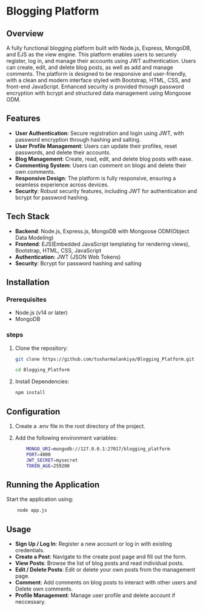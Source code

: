 # Blogging Platform

## Overview

A fully functional blogging platform built with Node.js, Express, MongoDB, and EJS as the view engine. This platform enables users to securely register, log in, and manage their accounts using JWT authentication. Users can create, edit, and delete blog posts, as well as add and manage comments. The platform is designed to be responsive and user-friendly, with a clean and modern interface styled with Bootstrap, HTML, CSS, and front-end JavaScript. Enhanced security is provided through password encryption with bcrypt and structured data management using Mongoose ODM.

## Features

- **User Authentication**: Secure registration and login using JWT, with password encryption through hashing and salting.
- **User Profile Management**: Users can update their profiles, reset passwords, and delete their accounts.
- **Blog Management**: Create, read, edit, and delete blog posts with ease.
- **Commenting System**: Users can comment on blogs and delete their own comments.
- **Responsive Design**: The platform is fully responsive, ensuring a seamless experience across devices.
- **Security**: Robust security features, including JWT for authentication and bcrypt for password hashing.

## Tech Stack
- **Backend**: Node.js, Express.js, MongoDB with Mongoose ODM(Object Data Modeling)
- **Frontend**: EJS(Embedded JavaScript templating for rendering views), Bootstrap, HTML, CSS, JavaScript
- **Authentication**: JWT (JSON Web Tokens)
- **Security**: Bcrypt for password hashing and salting

## Installation

### Prerequisites

- Node.js (v14 or later)
- MongoDB

### steps

1. Clone the repository:

    ```bash
    git clone https://github.com/tusharmalankiya/Blogging_Platform.git
    ```
    ```bash
    cd Blogging_Platform
    ```
2. Install Dependencies:

    ```bash
    npm install
    ```
## Configuration
1. Create a .env file in the root directory of the project.

2. Add the following environment variables:
    ```bash 
        MONGO_URI=mongodb://127.0.0.1:27017/blogging_platform
        PORT=4000
        JWT_SECRET=mysecret
        TOKEN_AGE=259200
    ```
## Running the Application
Start the application using:
```bash
    node app.js
```

## Usage

- **Sign Up / Log In**: Register a new account or log in with existing credentials.
- **Create a Post**: Navigate to the create post page and fill out the form.
- **View Posts**: Browse the list of blog posts and read individual posts.
- **Edit / Delete Posts**: Edit or delete your own posts from the management page.
- **Comment**: Add comments on blog posts to interact with other users and Delete own comments.
- **Profile Management**: Manage user profile and delete account if neccessary.
